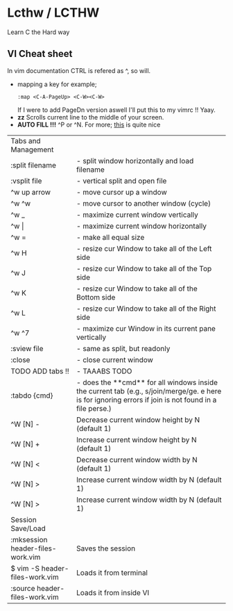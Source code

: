 # Lcthw / LCTHW
Learn C the Hard way


## VI Cheat sheet
In vim documentation CTRL is refered as ^, so will.

* mapping a key for example;
	``` 
	:map <C-A-PageUp> <C-W><C-W>
	```
	If I were to add PageDn version aswell I'll put this to my vimrc !! Yaay.
* **zz** Scrolls current line to the middle of your screen. 
* **AUTO FILL !!!** ^P or ^N. For more; [this](https://www.youtube.com/watch?v=3TX3kV3TICU) is quite nice




<table>
<tr><td>Tabs and Management</td></tr>
<tr><td>:split filename </td><td>- split window horizontally and load filename</td></tr>
<tr><td>:vsplit file </td><td>     - vertical split and open file</td></tr>
<tr><td>^w up arrow </td><td>  - move cursor up a window</td></tr>
<tr><td>^w ^w </td><td>    - move cursor to another window (cycle)</td></tr>
<tr><td>^w _ </td><td>         - maximize current window vertically</td></tr>
<tr><td>^w | </td><td>         - maximize current window horizontally</td></tr>
<tr><td>^w = </td><td>         - make all equal size</td></tr>
<tr><td>^w H </td><td>	       - resize cur Window to take all of the Left side</td></tr>
<tr><td>^w J </td><td>         - resize cur Window to take all of the Top side</td></tr>
<tr><td>^w K </td><td>         - resize cur Window to take all of the Bottom side</td></tr>
<tr><td>^w L </td><td>         - resize cur Window to take all of the Right side</td></tr>
<tr><td>^w ^7 </td><td>         - maximize cur Window in its current pane vertically</td></tr>
<tr><td>:sview file </td><td>      - same as split, but readonly</td></tr>
<tr><td>:close </td><td>           - close current window</td></tr>
<tr><td>TODO ADD tabs !! </td><td>           - TAAABS TODO </td></tr>
<tr><td>:tabdo {cmd} </td><td>           - does the **cmd** for all windows inside the current tab (e.g., s/join/merge/ge. e here is for ignoring errors if join is not found in a file perse.) </td></tr>
<tr><td>^W [N] - </td><td>  Decrease current window height by N (default 1)</td></tr>
<tr><td>^W [N] + </td><td>  Increase current window height by N (default 1)</td></tr>
<tr><td>^W [N] < </td><td>  Decrease current window width by N (default 1)</td></tr>
<tr><td>^W [N] > </td><td>  Increase current window width by N (default 1)</td></tr>
<tr><td>^W [N] > </td><td>  Increase current window width by N (default 1)</td></tr>
<tr><td>Session Save/Load</td></tr>
<tr><td>:mksession header-files-work.vim </td><td> Saves the session</td></tr>
<tr><td>$ vim -S header-files-work.vim   </td><td> Loads it from terminal</td></tr>
<tr><td>:source header-files-work.vim    </td><td> Loads it from inside VI</td></tr>
</table>

